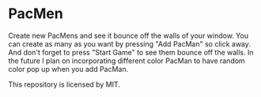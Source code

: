 # PacMen
Create new PacMens and see it bounce off the walls of your window. 
You can create as many as you want by pressing "Add PacMan" so click away. And don't forget to press "Start Game" to see them bounce off the walls.
In the future I plan on incorporating different color PacMan to have random color pop up when you add PacMan. 

This repository is licensed by MIT.
